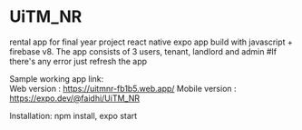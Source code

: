# UiTM_NR
rental app for final year project
react native expo app
build with javascript + firebase v8.
The app consists of 3 users, tenant, landlord and admin
#If there's any error just refresh the app

Sample working app link:  
Web version : https://uitmnr-fb1b5.web.app/
Mobile version : https://expo.dev/@faidhi/UiTM_NR

Installation:
npm install,
expo start
